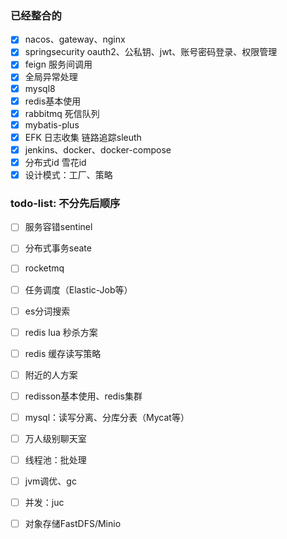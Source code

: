 ### 已经整合的
- [x] nacos、gateway、nginx
- [x] springsecurity oauth2、公私钥、jwt、账号密码登录、权限管理
- [x] feign 服务间调用
- [x] 全局异常处理
- [x] mysql8
- [x] redis基本使用
- [x] rabbitmq 死信队列
- [x] mybatis-plus
- [x] EFK 日志收集  链路追踪sleuth
- [x] jenkins、docker、docker-compose
- [x] 分布式id 雪花id
- [x] 设计模式：工厂、策略

### todo-list: 不分先后顺序
- [ ] 服务容错sentinel
- [ ] 分布式事务seate
- [ ] rocketmq
- [ ] 任务调度（Elastic-Job等）
- [ ] es分词搜索
- [ ] redis lua 秒杀方案
- [ ] redis 缓存读写策略
- [ ] 附近的人方案
- [ ] redisson基本使用、redis集群
- [ ] mysql：读写分离、分库分表（Mycat等）
- [ ] 万人级别聊天室
- [ ] 线程池：批处理
- [ ] jvm调优、gc
- [ ] 并发：juc
- [ ] 对象存储FastDFS/Minio

